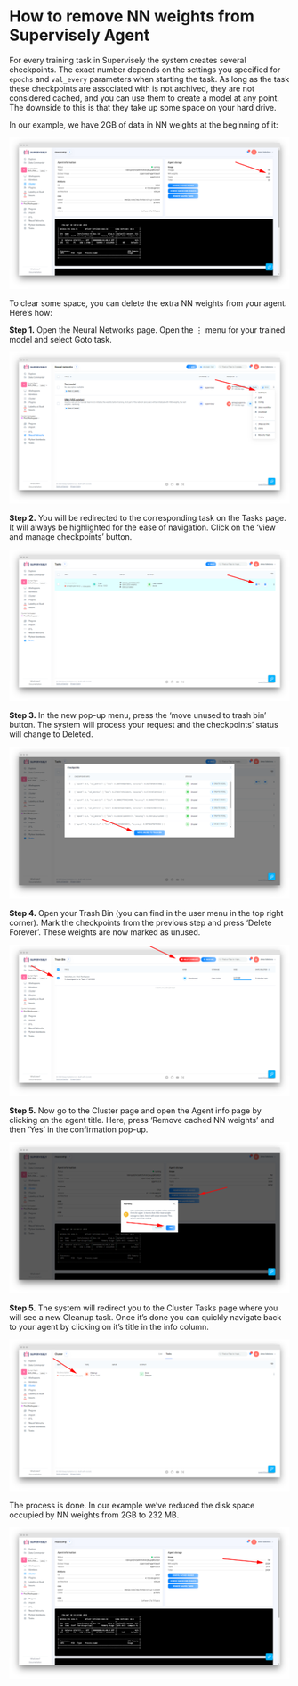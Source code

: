 # How to remove NN weights from Supervisely Agent

For every training task in Supervisely the system creates several checkpoints. The exact number depends on the settings you specified for ```epochs``` and ```val_every``` parameters when starting the task. As long as the task these checkpoints are associated with is not archived, they are not considered cached, and you can use them to create a model at any point. The downside to this is that they take up some space on your hard drive.

In our example, we have 2GB of data in NN weights at the beginning of it:

![](screenshot-app-supervise-ly-nodes-6698-info-1588243901916.png)

To clear some space, you can delete the extra NN weights from your agent. Here’s how:

**Step 1.** Open the Neural Networks page. Open the ⋮ menu for your trained model and select Goto task. 

![](screenshot-app-supervise-ly-models-my-1588242981429.png)

**Step 2.** You will be redirected to the corresponding task on the Tasks page. It will always be highlighted for the ease of navigation. Click on the ‘view and manage checkpoints’ button.

![](screenshot-app-supervise-ly-tasks-1588243211391.png)


**Step 3.** In the new pop-up menu, press the ‘move unused to trash bin’ button. The system will process your request and the checkpoints’ status will change to Deleted.

![](screenshot-app-supervise-ly-tasks-1588243784361.png)

**Step 4.** Open your Trash Bin (you can find in the user menu in the top right corner). Mark the checkpoints from the previous step and press ‘Delete Forever’. These weights are now marked as unused.

![](screenshot-app-supervise-ly-trash-1588244033146.png)

**Step 5.** Now go to the Cluster page and open the Agent info page by clicking on the agent title. Here, press ‘Remove cached NN weights’ and then ‘Yes’ in the confirmation pop-up.

![](screenshot-app-supervise-ly-nodes-6698-info-1588247318043.png)

**Step 5.** The system will redirect you to the Cluster Tasks page where you will see a new Cleanup task. Once it’s done you can quickly navigate back to your agent by clicking on it’s title in the info column.

![](screenshot-app-supervise-ly-nodes-tasks-1588247335378.png)

The process is done. In our example we’ve reduced the disk space occupied by NN weights from 2GB to 232 MB.

![](screenshot-app-supervise-ly-nodes-6698-info-1588247348721.png)  
